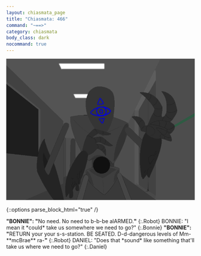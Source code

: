 ```yaml
---
layout: chiasmata_page
title: "Chiasmata: 466"
command: "~==>"
category: chiasmata
body_class: dark
nocommand: true
---
```


![466](/chiasmata/images/narrative/464.png)

{::options parse_block_html="true" /}
<div class="dialogue">
<b>"BONNIE": "</b>No need. No need to b-b-be alARMED.<b>"</b> 
{:.Robot}
BONNIE: "I mean it *could* take us somewhere we need to go?" 
{:.Bonnie}
<b>"BONNIE": "</b>RETURN your your s-s-station. BE SEATED. D-d-dangerous levels of Mm-**mcBrae** ra-<b>"</b> 
{:.Robot}
DANIEL: "Does that *sound* like something that'll take us where we need to go?" 
{:.Daniel}
</div>